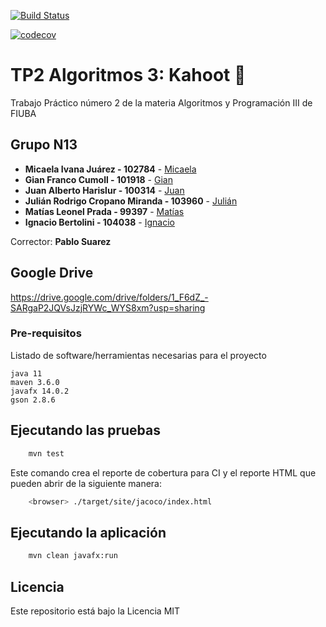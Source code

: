 [![Build Status](https://travis-ci.org/juandefiuba/TP2-AlgoIII-2c2020.svg?branch=master)](https://travis-ci.org/juandefiuba/TP2-AlgoIII-2c2020)

[![codecov](https://codecov.io/gh/juandefiuba/TP2-AlgoIII-2c2020/branch/master/graph/badge.svg)](https://codecov.io/gh/juandefiuba/TP2-AlgoIII-2c2020/branch/master/graph/badge.svg)


# TP2 Algoritmos 3: Kahoot 🔺

Trabajo Práctico número 2 de la materia Algoritmos y Programación III de FIUBA

## Grupo N13

* **Micaela Ivana Juárez - 102784** - [Micaela](https://github.com/pastelito-de-limon)
* **Gian Franco Cumoll - 101918** - [Gian](https://github.com/giancumoll-fiuba)
* **Juan Alberto Harislur - 100314** - [Juan](https://github.com/juandefiuba)
* **Julián Rodrigo Cropano Miranda - 103960** - [Julián](https://github.com/JCropano)
* **Matías Leonel Prada - 99397** - [Matías](https://github.com/MatiasLeonelPrada)
* **Ignacio Bertolini - 104038** - [Ignacio](https://github.com/nacho-1)

Corrector: **Pablo Suarez**

## Google Drive

https://drive.google.com/drive/folders/1_F6dZ_-SARgaP2JQVsJzjRYWc_WYS8xm?usp=sharing

### Pre-requisitos

Listado de software/herramientas necesarias para el proyecto

```
java 11
maven 3.6.0
javafx 14.0.2
gson 2.8.6
```

## Ejecutando las pruebas

```bash
    mvn test
```

Este comando crea el reporte de cobertura para CI y el reporte HTML que pueden abrir de la siguiente manera:

```bash
    <browser> ./target/site/jacoco/index.html
```

## Ejecutando la aplicación

```bash
    mvn clean javafx:run
```

## Licencia

Este repositorio está bajo la Licencia MIT
